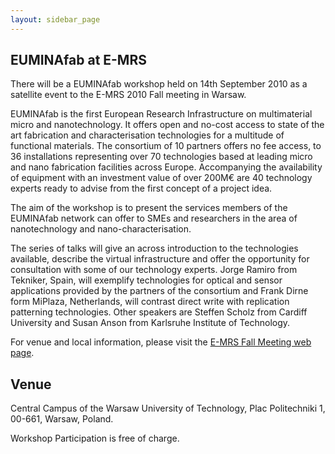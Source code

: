 ```yaml
---
layout: sidebar_page
---
```


## EUMINAfab at E-MRS

There will be a EUMINAfab workshop held on 14th September 2010 as a satellite event to the E-MRS 2010 Fall meeting in Warsaw.
<!--break-->
EUMINAfab is the first European Research Infrastructure on multimaterial micro and nanotechnology. It offers open and no-cost access to state of the art fabrication and characterisation technologies for a multitude of functional materials. The consortium of 10 partners offers no fee access, to 36 installations representing over 70 technologies based at leading micro and nano fabrication facilities across Europe. Accompanying the availability of equipment with an investment value of over 200M€ are 40 technology experts ready to advise from the first concept of a project idea.  

The aim of the workshop is to present the services members of the EUMINAfab network can offer to SMEs and researchers in the area of nanotechnology and nano-characterisation.  

The series of talks will give an across introduction to the technologies available, describe the virtual infrastructure and offer the opportunity for consultation with some of our technology experts. Jorge Ramiro from Tekniker, Spain, will exemplify technologies for optical and sensor applications provided by the partners of the consortium and Frank Dirne form MiPlaza, Netherlands, will contrast direct write with replication patterning technologies. Other speakers are Steffen Scholz from Cardiff University and Susan Anson from Karlsruhe Institute of Technology.  

For venue and local information, please visit the [E-MRS Fall Meeting web page](http://www.emrs-strasbourg.com/index.php?option=com_content&task=view&id=335&Itemid=127).  
  
##  Venue

Central Campus of the Warsaw University of Technology, Plac Politechniki 1, 00-661, Warsaw, Poland.  
  
Workshop Participation is free of charge.